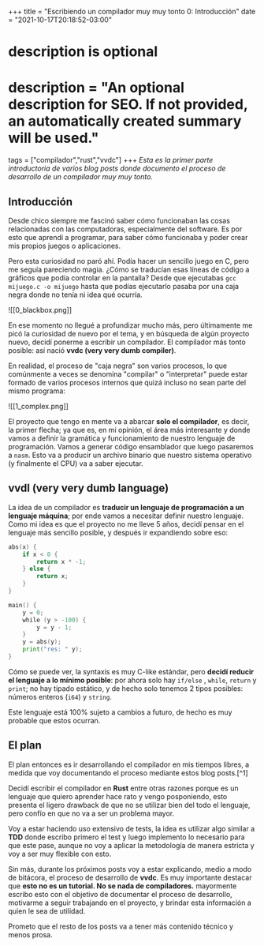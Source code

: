 +++
title = "Escribiendo un compilador muy muy tonto 0: Introducción"
date = "2021-10-17T20:18:52-03:00"

#
# description is optional
#
# description = "An optional description for SEO. If not provided, an automatically created summary will be used."

tags = ["compilador","rust","vvdc"]
+++
*Esta es la primer parte introductoria de varios blog posts donde documento el proceso de desarrollo de un compilador muy muy tonto.*
## Introducción
Desde chico siempre me fascinó saber cómo funcionaban las cosas relacionadas con las computadoras, especialmente del software. Es por esto que aprendí a programar, para saber cómo funcionaba y poder crear mis propios juegos o aplicaciones.

Pero esta curiosidad no paró ahí. Podía hacer un sencillo juego en C, pero me seguía pareciendo magia. ¿Cómo se traducían esas líneas de código a gráficos que podía controlar en la pantalla? Desde que ejecutabas `gcc mijuego.c -o mijuego` hasta que podías ejecutarlo pasaba por una caja negra donde no tenía ni idea qué ocurría.

![[0_blackbox.png]]

En ese momento no llegué a profundizar mucho más, pero últimamente me picó la curiosidad de nuevo por el tema, y en búsqueda de algún proyecto nuevo, decidí ponerme a escribir un compilador. El compilador más tonto posible: así nació **vvdc (very very dumb compiler)**.

En realidad, el proceso de "caja negra" son varios procesos, lo que comúnmente a veces se denomina "compilar" o "interpretar" puede estar formado de varios procesos internos que quizá incluso no sean parte del mismo programa:

![[1_complex.png]]

El proyecto que tengo en mente va a abarcar **solo el compilador**, es decir, la primer flecha; ya que es, en mi opinión, el área más interesante y donde vamos a definir la gramática y funcionamiento de nuestro lenguaje de programación. Vamos a generar código ensamblador que luego pasaremos a `nasm`. Esto va a producir un archivo binario que nuestro sistema operativo (y finalmente el CPU) va a saber ejecutar.

## vvdl (very very dumb language)
La idea de un compilador es **traducir un lenguaje de programación a un lenguaje máquina**; por ende vamos a necesitar definir nuestro lenguaje.
Como mi idea es que el proyecto no me lleve 5 años, decidí pensar en el lenguaje más sencillo posible, y después ir expandiendo sobre eso:

```go
abs(x) {
	if x < 0 {
		return x * -1;
	} else {
		return x;
	}
}

main() {
	y = 0;
	while (y > -100) {
		y = y - 1;
	}
	y = abs(y);
	print("res: " y);
}
```
Cómo se puede ver, la syntaxis es muy C-like estándar, pero **decidí reducir el lenguaje a lo mínimo posible**: por ahora solo hay `if/else` , `while`, `return` y `print`; no hay tipado estático, y de hecho solo tenemos 2 tipos posibles: números enteros (`i64`) y `string`.

Este lenguaje está 100% sujeto a cambios a futuro, de hecho es muy probable que estos ocurran.

## El plan

El plan entonces es ir desarrollando el compilador en mis tiempos libres, a medida que voy documentando el proceso mediante estos blog posts.[^1]

Decidí escribir el compilador en **Rust** entre otras razones porque es un lenguaje que quiero aprender hace rato y vengo posponiendo, esto presenta el ligero drawback de que no se utilizar bien del todo el lenguaje, pero confío en que no va a ser un problema mayor.

Voy a estar haciendo uso extensivo de tests, la idea es utilizar algo similar a **TDD** donde escribo primero el test y luego implemento lo necesario para que este pase, aunque no voy a aplicar la metodología de manera estricta y voy a ser muy flexible con esto.

Sin más, durante los próximos posts voy a estar explicando, medio a modo de bitácora, el proceso de desarrollo de **vvdc**. Es muy importante destacar que **esto no es un tutorial. No se nada de compiladores.** mayormente escribo esto con el objetivo de documentar el proceso de desarrollo, motivarme a seguir trabajando en el proyecto, y brindar esta información a quien le sea de utilidad.

Prometo que el resto de los posts va a tener más contenido técnico y menos prosa.

